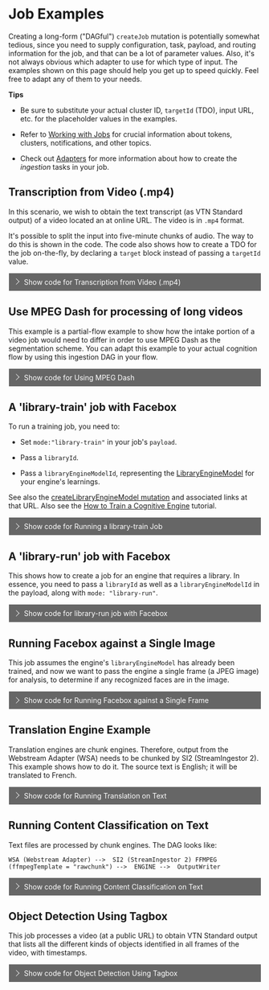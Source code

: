 <style>
label {
        color: #fff;
    }
    
    .markdown-section code {
        border-radius: 2px;
        color: #882200;
        font-size: .8rem;
        margin: 0 2px;
        padding: 3px 5px;
        white-space: pre-wrap;
    }

    .collapse-accordion ul {
        list-style: none;
        margin: 0;
        padding: 0;
    }

    .collapse-accordion label {
        display: block;
        cursor: pointer;
        padding: 9px 30px;
        border: 1px solid #fff;
        border-bottom: none;
        background-color: #666;
        position: relative;
    }

    .collapse-accordion label:hover {
        background: #999;
    }

    .collapse-accordion label:after {
        content: "";
        position: absolute;
        width: 8px;
        height: 8px;
        text-indent: -9999px;
        border-top: 1px solid #f2f2f2;
        border-left: 1px solid #f2f2f2;
        -webkit-transition: all .3s ease-in-out;
        transition: all .3s ease-in-out;
        text-decoration: none;
        color: transparent;
        -webkit-user-select: none;
        -moz-user-select: none;
        -ms-user-select: none;
        user-select: none;
        transform: rotate(135deg);
        left: 10px;
        top: 50%;
        margin-top: -5px;
    }

    .collapse-accordion input[type="checkbox"]:checked+label:after {
        transform: rotate(-135deg);
        top: 20px;
    }

.collapse-accordion input[type="radio"]:checked+label:after {
        transform: rotate(-135deg);
        top: 20px;
    }

    .collapse-accordion label.last {
        border-bottom: 1px solid #fff;
    }

    .collapse-accordion ul ul li {
        padding: 10px;
        
    }


    .collapse-accordion input[type="checkBox"] {
        position: absolute;
        left: -9999px;
    }
.collapse-accordion input[type="radio"] {
        position: absolute;
        left: -9999px;
    }

    .collapse-accordion input[type="checkBox"]~ul {
        height: 0;
        transform: scaleY(0);
      transition: transform .2s ease-out;
    }
.collapse-accordion input[type="radio"]~ul {
        height: 0;
        transform: scaleY(0);
  transition: transform .5s ease-out;
    }

    .collapse-accordion input[type="checkBox"]:checked~ul {
        height: 100%;
        transform-origin: top;
        transition: transform .5s ease-out;
        transform: scaleY(1);
    }

.collapse-accordion input[type="radio"]:checked~ul {
        height: 100%;
        transform-origin: top;
        transition: transform .2s ease-out;
        transform: scaleY(1);
    }

    .collapse-accordion input[type="checkBox"]:checked+label {
        background:#88F;
        border-bottom: 1px solid #fff;
    }
.collapse-accordion input[type="radio"]:checked+label {
        background: red;
        border-bottom: 1px solid #fff;
    }

    .collapse-accordion input[type="checkbox"]:checked+label .collpaseText {
        display: block;
    }

.collapse-accordion input[type="radio"]:checked+label .collpaseText {
        display: block;
    }

    .collapse-accordion input[type="checkbox"]:checked+label .expandText {
        display: none;
    }

.collapse-accordion input[type="radio"]:checked+label .expandText {
        display: none;
    }

    .collpaseText {
        display: none;
    }

.info {
  margin-top: 50px;
color: #000;
  font-size: 24px;
}
.info span {
  color: red;
}
</style>

# Job Examples

Creating a long-form ("DAGful") `createJob` mutation is potentially somewhat tedious, since you need to supply configuration, task, payload, and routing information for the job, and that can be a lot of parameter values.
Also, it's not always obvious which adapter to use for which type of input. The examples shown on this page should help you get up to speed quickly. Feel free to adapt any of them to your needs.

<b>Tips</b>

* Be sure to substitute your actual cluster ID, `targetId` (TDO), input URL, etc. for the placeholder values in the examples.

* Refer to [Working with Jobs](quickstart/jobs/?id=working-with-jobs) for crucial information about tokens, clusters, notifications, and other topics.

* Check out [Adapters](developer/engines/adapters/) for more information about how to create the _ingestion_ tasks in your job.

## Transcription from Video (.mp4)

In this scenario, we wish to obtain the text transcript (as VTN Standard output) of a video located an at online URL. The video is in `.mp4` format.

It's possible to split the input into five-minute chunks of audio. The way to do this is shown in the code. The code also shows how to create a TDO for the job on-the-fly, by declaring a `target` block instead of passing a `targetId` value.

<div class="collapse-accordion">
        <ul>
            <li>
                <input type="checkbox" id="list-item-1">
                <label for="list-item-1"><span class="expandText">Show code for Transcription from Video (.mp4)</span><span class="collpaseText">Hide code for Transcription from Video (.mp4)</span></label>
                <ul>
                    <li>
                    <p>Input: *.mp4 file at a publilc URL.</p><br/>
                    <code>
mutation createWSAJobV3JobDAGForNewTDO{
  createJob(input: {
    target: {
       startDateTime:1574311000 # <-- These time values are not critical to anything.
       stopDateTime: 1574315000
    }
    #targetId: "890661001" <-- If you know the TDO ID, you could use it here. Use targetId OR target{}, but not both.
    clusterId :"_YOUR_CLUSTER_ID"
    ##Tasks with IOFolders
    tasks: [
       {
         # webstream adapter
         engineId: "9e611ad7-2d3b-48f6-a51b-0a1ba40fe255"
         payload: {
            url:"https://s3.amazonaws.com/src-veritone-tests/stage/20190505/0_40_Eric%20Knox%20BWC%20Video_40secs.mp4"
         }
        ioFolders: [
          {
            referenceId: "wsaOutputFolder"
            mode: stream
            type: output
          }
        ]
      }
      {
        # Playback engine to store playback segments
        engineId: "352556c7-de07-4d55-b33f-74b1cf237f25" 
        ioFolders: [
          {
            referenceId: "playbackInputFolder"
            mode: stream
            type: input
          }
        ]
        executionPreferences: {
      		 parentCompleteBeforeStarting: true
        }
      }
      {
        # Chunk engine to split into audio chunks of 5min each
        engineId: "8bdb0e3b-ff28-4f6e-a3ba-887bd06e6440"  
        payload:{
          ffmpegTemplate: "audio"
          customFFMPEGProperties:{
            chunkSizeInSeconds: "300"
           }
          }
        ioFolders: [
        {
          referenceId: "chunkAudioInputFolder"
          mode: stream
          type: input
        },
        {
          referenceId: "chunkAudioOutputFolder"
          mode: chunk
          type: output
        }
        ],
       executionPreferences: {
      		 parentCompleteBeforeStarting: true
        }
      }
      {
        # SM 
        engineId: "c0e55cde-340b-44d7-bb42-2e0d65e98255"
        ioFolders: [
          {
            referenceId: "transcriptionInputFolder"
            mode: chunk
            type: input
          },
         {
            referenceId: "transcriptionOutputFolder"
            mode: chunk
            type: output
          }
        ]
      }
      {
        # output writer for SM
        engineId: "8eccf9cc-6b6d-4d7d-8cb3-7ebf4950c5f3"  
        ioFolders: [
          {
            referenceId: "owInputFolderFromTranscription"
            mode: chunk
            type: input
          } 
        ]
      }
    ]
    ##Routes : A route connect a parent output folder to a child input folder
    routes: [
      {  ## WSA--> PB
        parentIoFolderReferenceId: "wsaOutputFolder"
        childIoFolderReferenceId: "playbackInputFolder"
        options: {}
      },
      {  ## WSA --> chunkAudio
        parentIoFolderReferenceId: "wsaOutputFolder"
        childIoFolderReferenceId: "chunkAudioInputFolder"
        options: {}
      }
      {  ## chunkAudio --> Transcription
        parentIoFolderReferenceId: "chunkAudioOutputFolder"
        childIoFolderReferenceId: "transcriptionInputFolder"
        options: {}
      }
      {  ## Transcription --> output writer
        parentIoFolderReferenceId: "transcriptionOutputFolder"
        childIoFolderReferenceId: "owInputFolderFromTranscription"
        options: {}
      } 
    ]})  
    {
    id
    targetId
    clusterId   
    tasks {
      records{
        id
        engineId
        payload
        taskPayload
        status
        output
        ioFolders {
          referenceId
          type
          mode
        }
      }
    }
    routes {
      parentIoFolderReferenceId
      childIoFolderReferenceId
    }
  }
}
</code>
                    </li>                  
                </ul>
            </li>          
        </ul>
</div>

## Use MPEG Dash for processing of long videos

This example is a partial-flow example to show how the intake portion of a video job would need to differ in order to use MPEG Dash as the segmentation scheme. You can adapt this example to your actual cognition flow by using this ingestion DAG in your flow.

<div class="collapse-accordion">
        <ul>
            <li>
                <input type="checkbox" id="list-item-2">
                <label for="list-item-2"><span class="expandText">Show code for Using MPEG Dash</span><span class="collpaseText">Hide code for Using MPEG Dash</span></label>
                <ul>
                    <li>
                    <p>Input: *.mp4 file at a publilc URL.</p>
                    <p><b>Caution:</b> This is not a full cognition flow. It simply illustrates the intake strategy. Adapt this as the first part of your transcription or other flow.</p>
                    <code>
mutation createWSAMPEGDash{
  createJob(input: {
    target: {
      startDateTime:1574311000
      stopDateTime: 1574315000
    }
   # targetId: "890661001"
    clusterId :"_YOUR_CLUSTER_ID"   
    ##Tasks with IOFolders
    tasks: [
       {
         # webstream adapter
         engineId: "9e611ad7-2d3b-48f6-a51b-0a1ba40fe255"
         payload: {
          url: "https://vt-maxagg-test.s3.amazonaws.com/V3/redact/thomas1.mp4?X-Amz-Algorithm=AWS4-HMAC-SHA256&X-Amz-Credential=AKIAIUYE6VNCJLM7TZFQ%2F20200416%2Fus-east-1%2Fs3%2Faws4_request&X-Amz-Date=20200416T054708Z&X-Amz-Expires=36000&X-Amz-SignedHeaders=host&X-Amz-Signature=81680455a41676d77b9a6976ddb0cc1c65a091407a876d1bddd5c10711dbf8f2"
           # url:"https://s3.amazonaws.com/src-veritone-tests/stage/20190505/0_40_Eric%20Knox%20BWC%20Video_40secs.mp4"
         }
        ioFolders: [
          {
            referenceId: "wsaOutputFolder"
            mode: stream
            type: output
          }
        ]
      }
      {
        # Playback engine to store playback segments
        engineId: "352556c7-de07-4d55-b33f-74b1cf237f25" 
        ioFolders: [
          {
            referenceId: "playbackInputFolder"
            mode: stream
            type: input
          }
        ]
        executionPreferences: {
      		 parentCompleteBeforeStarting: false
        }
      }
            {
        # Playback engine to store mpeg-dash segments
        engineId: "29694232-a4f5-4622-a422-b48f206ca52a" 
        ioFolders: [
          {
            referenceId: "mpegDashInputFolder"
            mode: stream
            type: input
          }
        ]
        executionPreferences: {
      		 parentCompleteBeforeStarting: false
        }
      }
    ]  
    ##Routes : A route connect a parent output folder to a child input folder
    routes: [
      {  ## WSA--> PB
        parentIoFolderReferenceId: "wsaOutputFolder"
        childIoFolderReferenceId: "playbackInputFolder"
        options: {}
      },
      {  ## WSA --> chunkAudio
        parentIoFolderReferenceId: "wsaOutputFolder"
        childIoFolderReferenceId: "mpegDashInputFolder"
        options: {}
      } 
    ]  }) {
    id
    targetId
    clusterId   
    tasks {
      records{
        id
        engineId
        payload
        taskPayload
        status
        output
        ioFolders {
          referenceId
          type
          mode
        }
      }
    }
    routes {
      parentIoFolderReferenceId
      childIoFolderReferenceId
    }
  }
}
                    </code>
                     </li>                  
                </ul>
             </li>           
         </ul>
</div>
                  
## A 'library-train' job with Facebox

To run a training job, you need to:

* Set `mode:"library-train"` in your job's `payload`.

* Pass a `libraryId`.

* Pass a `libraryEngineModelId`, representing the [LibraryEngineModel](https://api.veritone.com/v3/graphqldocs/libraryenginemodel.doc.html) for your engine's learnings.

See also the [createLibraryEngineModel mutation](https://docs.veritone.com/#/apis/reference/mutation/?id=createlibraryenginemodel) and associated links at that URL. Also see the [How to Train a Cognitive Engine](https://docs.veritone.com/#/developer/engines/tutorial/engine-training-tutorial) tutorial.

<div class="collapse-accordion">
        <ul>
            <li>
                <input type="checkbox" id="list-item-21456">
                <label for="list-item-21456"><span class="expandText">Show code for Running a library-train Job</span><span class="collpaseText">Hide code for Running a library-train Job</span></label>
                <ul>
                    <li>
                    <p>Note that there is no "output" per se. This is a training job. The <b>libraryEngineModel</b> will be updated.</p><br/>
                    <code>
  createJob(input: { 
    clusterId :"_YOUR_CLUSTER_ID" # <-- Be sure to substitute your cluster ID
    tasks: [
       {
         engineId: "e62665c7-f855-4168-8aa3-668a7b0a50ea"
         payload: {
          mode:"library-train"
          libraryId:"743888a6-2275-4d32-8eba-e1fc7dd98798"
          libraryEngineModelId:"14811cf2-5d2b-4340-946f-6afcfe514d4e"
         }
      }
    ]
  }) {
    id
    tasks{
      records{
        id
        output
      }
    }
  }
}
                    </code>
                     </li>                  
                </ul>
             </li>           
         </ul>
</div>

## A 'library-run' job with Facebox

This shows how to create a job for an engine that requires a library. In essence, you need to pass a `libraryId` as well as a `libraryEngineModelId` in the payload, along with `mode: "library-run"`.

<div class="collapse-accordion">
        <ul>
            <li>
                <input type="checkbox" id="list-item-3">
                <label for="list-item-3"><span class="expandText">Show code for library-run job with Facebox</span><span class="collpaseText">Hide code for library-run job with Facebox</span></label>
                <ul>
                    <li>
                    <p>Input: *.mp4 file at a publilc URL.</p><br/>
                    <code>
mutation createFBJob {
  createJob(input: {
    # Pass a target block if you want to create a TDO on-the-fly. Otherwise pass a targetId. Use one or the other, not both.
    target: {
    	startDateTime: 1585782472
        stopDateTime : 1585785072
    }
    clusterId :"_YOUR_CLUSTER_ID"
    ##Tasks with IOFolders
    tasks: [
       {
         # WSA
         engineId: "9e611ad7-2d3b-48f6-a51b-0a1ba40fe255"
         payload: {
          url: "https://vt-maxagg-test.s3.amazonaws.com/V3/issue-1337/BradPitt_AngelinaJolie.mp4"
          }
         ioFolders: [
          {
            referenceId: "wsaOutputFolder"
            mode: stream
            type: output
          }
        ]
      }
      {
        # Playback engine to store playback segments
        engineId: "352556c7-de07-4d55-b33f-74b1cf237f25" 
        ioFolders: [
          {
            referenceId: "playbackInputFolder"
            mode: stream
            type: input
          }
        ]
        executionPreferences: {
      		 parentCompleteBeforeStarting: true
        }
      }
      {
        # Chunk engine to split into frame (1 frame per second)
        engineId: "8bdb0e3b-ff28-4f6e-a3ba-887bd06e6440"  
        payload:{
           ffmpegTemplate: "frame"
           }
        ioFolders: [
        {
          referenceId: "chunkInputFolder"
          mode: stream
          type: input
        },
        {
          referenceId: "chunkOutputFolder"
          mode: chunk
          type: output
        }
        ],
       executionPreferences: {
      		 parentCompleteBeforeStarting: false
        }
      }
      {
        # Facebox
        engineId: "e62665c7-f855-4168-8aa3-668a7b0a50ea"
        payload: {
          mode: "library-run"
          libraryId:"743888a6-2275-4d32-8eba-e1fc7dd98798"
          libraryEngineModelId:"14811cf2-5d2b-4340-946f-6afcfe514d4e"
        }
        ioFolders: [
          {
            referenceId: "engineInputFolder"
            mode: chunk
            type: input
          },
         {
            referenceId: "engineOutputFolder"
            mode: chunk
            type: output
          }
        ]
      }
      {
        # output writer
        engineId: "8eccf9cc-6b6d-4d7d-8cb3-7ebf4950c5f3"  
        ioFolders: [
          {
            referenceId: "owInputFolder"
            mode: chunk
            type: input
          } 
        ]
      }
    ]
    ##Routes : A route connect a parent output folder to a child input folder
    routes: [
      {  ## WSA--> PB
        parentIoFolderReferenceId: "wsaOutputFolder"
        childIoFolderReferenceId: "playbackInputFolder"
        options: {}
      },
      {  ## WSA --> chunk
        parentIoFolderReferenceId: "wsaOutputFolder"
        childIoFolderReferenceId: "chunkInputFolder"
        options: {}
      }
      {  ## chunk  --> engine
        parentIoFolderReferenceId: "chunkOutputFolder"
        childIoFolderReferenceId: "engineInputFolder"
        options: {}
      }
      {  ## engine --> output writer
        parentIoFolderReferenceId: "engineOutputFolder"
        childIoFolderReferenceId: "owInputFolder"
        options: {}
      } 
    ]
  }) {
    targetId
    id
  }
}
                    </code>
                     </li>                  
                </ul>
             </li>           
         </ul>
</div>

## Running Facebox against a Single Image

This job assumes the engine's `libraryEngineModel` has already been trained, and now we want to pass the engine a single frame (a JPEG image) for analysis, to determine if any recognized faces are in the image.

<div class="collapse-accordion">
        <ul>
            <li>
                <input type="checkbox" id="list-item-4">
                <label for="list-item-4"><span class="expandText">Show code for Running Facebox against a Single Frame</span>
                <span class="collpaseText">Hide code for Running Facebox against a Single Frame</span></label>
                <ul>
                    <li>
                    <p>Input: A JPEG file at a publilc URL.</p><br/>
                    <code>
mutation createFBJobFromFrame{
  createJob(input: {
    target: {
       startDateTime: 1585782472
       stopDateTime : 1585785072  
    }
    clusterId :"_YOUR_CLUSTER_ID"
    ##Tasks with IOFolders
    tasks: [
      {
        # Chunk engine to ingest frame as rawchunk
        engineId: "8bdb0e3b-ff28-4f6e-a3ba-887bd06e6440"  
        payload:{
          url: "https://vt-maxagg-test.s3.amazonaws.com/V3/images/scarlett1.jpeg"
          ffmpegTemplate: "rawchunk"
           }
        ioFolders: [
        {
          referenceId: "chunkOutputFolder"
          mode: chunk
          type: output
        }
        ],
       executionPreferences: {
      		 parentCompleteBeforeStarting: false
        }
      }
      {
        # FB 
        engineId: "e62665c7-f855-4168-8aa3-668a7b0a50ea"
        payload: {
          mode: "library-run"
          libraryId:"743888a6-2275-4d32-8eba-e1fc7dd98798"
          libraryEngineModelId:"14811cf2-5d2b-4340-946f-6afcfe514d4e"
        }
        ioFolders: [
          {
            referenceId: "engineInputFolder"
            mode: chunk
            type: input
          },
         {
            referenceId: "engineOutputFolder"
            mode: chunk
            type: output
          }
        ]
      }
      {
        # output writer
        engineId: "8eccf9cc-6b6d-4d7d-8cb3-7ebf4950c5f3"  
        ioFolders: [
          {
            referenceId: "owInputFolder"
            mode: chunk
            type: input
          } 
        ]
      }
    ]
    ##Routes : A route connect a parent output folder to a child input folder
    routes: [
      {  ## chunk  --> engine
        parentIoFolderReferenceId: "chunkOutputFolder"
        childIoFolderReferenceId: "engineInputFolder"
        options: {}
      }
      {  ## engine --> output writer
        parentIoFolderReferenceId: "engineOutputFolder"
        childIoFolderReferenceId: "owInputFolder"
        options: {}
      } 
    ]
  }) {
    targetId
    id
  }
}
                    </code>
                     </li>                  
                </ul>
             </li>           
         </ul>
</div>

## Translation Engine Example

Translation engines are chunk engines. Therefore, output from the Webstream Adapter (WSA) needs to be chunked by SI2 (StreamIngestor 2).
This example shows how to do it. The source text is English; it will be translated to French.

<div class="collapse-accordion">
        <ul>
            <li>
                <input type="checkbox" id="list-item-5">
                <label for="list-item-5"><span class="expandText">Show code for Running Translation on Text</span>
                <span class="collpaseText">Hide code for Running Translation on Text</span></label>
                <ul>
                    <li>
                    <p>Input: A text file at a publilc URL.</p><br/>
                    <code>
mutation createTranslationJob{
  createJob(input: {
    # target: { startDateTime:1574311000, stopDateTime: 1574315000 }
    targetId: 1121185051    # comment this line if using without a TDO
    clusterId :"rt-1cdc1d6d-a500-467a-bc46-d3c5bf3d6901"
    tasks: [
       {
        # webstream adapter 
        engineId: "9e611ad7-2d3b-48f6-a51b-0a1ba40fe255"
        # payload: { url: "media URL" } 
        ioFolders: [
          { referenceId: "wsaOutputFolder", mode: stream, type: output }
        ],
        executionPreferences: { priority: -20 }
      }
      {
        # Chunk engine  
        engineId: "8bdb0e3b-ff28-4f6e-a3ba-887bd06e6440"  
        payload:{ ffmpegTemplate: "rawchunk" }
        ioFolders: [
          { referenceId: "chunkInputFolder", mode: stream, type: input },
          { referenceId: "chunkOutputFolder", mode: chunk, type: output }
        ],
        executionPreferences: { parentCompleteBeforeStarting: true, priority: -20 }
      }
      {
        # The translation engine 
        engineId: "1fc4d3d4-54ab-42d1-882c-cfc9df42f386"
        payload: { # uncomment the line below if using Amazon Translate V3
          # sourceLanguageCode: "en",
          target: "fr"
        }
        ioFolders: [
          { referenceId: "engineInputFolder", mode: chunk, type: input },
          { referenceId: "engineOutputFolder", mode: chunk, type: output }
        ],
        executionPreferences: {	parentCompleteBeforeStarting: true, priority: -20 }
      }
      {
        # output writer
        engineId: "8eccf9cc-6b6d-4d7d-8cb3-7ebf4950c5f3"  
        ioFolders: [
          { referenceId: "owInputFolder", mode: chunk, type: input }
        ],
        executionPreferences: {	parentCompleteBeforeStarting: true, priority: -20 }
      }
    ]
    routes: [
      {  ## WSA --> chunk
        parentIoFolderReferenceId: "wsaOutputFolder"
        childIoFolderReferenceId: "chunkInputFolder"
        options: {}
      }
      {  ## chunk --> Engine
        parentIoFolderReferenceId: "chunkOutputFolder"
        childIoFolderReferenceId: "engineInputFolder"
        options: {}
      }
      {  ## Engine --> output writer
        parentIoFolderReferenceId: "engineOutputFolder"
        childIoFolderReferenceId: "owInputFolder"
        options: {}
      } 
    ]
  }) {
    targetId
    id
  }
}
                    </code>
                     </li>                  
                </ul>
             </li>           
         </ul>
</div>

## Running Content Classification on Text

Text files are processed by chunk engines. The DAG looks like:

`WSA (Webstream Adapter) --> 
 SI2 (StreamIngestor 2) FFMPEG (ffmpegTemplate = "rawchunk") --> 
 ENGINE --> 
 OutputWriter`

<div class="collapse-accordion">
        <ul>
            <li>
                <input type="checkbox" id="list-item-6">
                <label for="list-item-6"><span class="expandText">
                Show code for Running Content Classification on Text</span>
                <span class="collpaseText">Hide code for Running Content Classification on Text</span></label>
                <ul>
                    <li>
                    <p>Input: A text file at a publilc URL.</p><br/>
                    <code>
mutation createTextJob {
  createJob(input: {
    target: {  # A TDO will be created dynamically
       startDateTime:1574311000  # These timing values are dummy values, since the input is text.
       stopDateTime: 1574315000
    }
    clusterId :"YOUR CLUSTER" 
    ##Tasks with IOFolders
    tasks: [
       {
         # webstream adapter
         engineId: "9e611ad7-2d3b-48f6-a51b-0a1ba40fe255"
         payload: {
            url: "https://veritone-docs-prod.s3.amazonaws.com/test-data/text_analytics/cbc_news.txt"
         }
        ioFolders: [
          {
            referenceId: "wsaOutputFolder"
            mode: stream
            type: output
          }
        ]
      }
      {
        # Chunk engine to pass the stream output as one single rawchunk to the next tengine
        engineId: "8bdb0e3b-ff28-4f6e-a3ba-887bd06e6440"  
        payload:{
          ffmpegTemplate: "rawchunk"
          }
        ioFolders: [
        {
          referenceId: "chunkInputFolder"
          mode: stream
          type: input
        },
        {
          referenceId: "chunkOutputFolder"
          mode: chunk
          type: output
        }
        ],
       executionPreferences: {
      		 parentCompleteBeforeStarting: true
        }
      }
      {
        # Engine is Google Content Classification
        engineId: "374fab67-7726-4df1-b087-8878f1de206b"
        ioFolders: [
          {
            referenceId: "engineInputFolder"
            mode: chunk
            type: input
          },
         {
            referenceId: "engineOutputFolder"
            mode: chunk
            type: output
          }
        ]
      }
      {
        # output writer for SM
        engineId: "8eccf9cc-6b6d-4d7d-8cb3-7ebf4950c5f3"  
        ioFolders: [
          {
            referenceId: "owInputFolder"
            mode: chunk
            type: input
          } 
        ]
      }
    ]
    ##Routes : A route connect a parent output folder to a child input folder
    routes: [
      {  ## WSA --> chunkAudio
        parentIoFolderReferenceId: "wsaOutputFolder"
        childIoFolderReferenceId: "chunkInputFolder"
        options: {}
      }
      {  ## chunkAudio --> Engine
        parentIoFolderReferenceId: "chunkOutputFolder"
        childIoFolderReferenceId: "engineInputFolder"
        options: {}
      }
      {  ## Engine --> output writer
        parentIoFolderReferenceId: "engineOutputFolder"
        childIoFolderReferenceId: "owInputFolder"
        options: {}
      } 
    ]
  }) {
    id
    targetId
    clusterId
    tasks {
      records{
        id
        engineId
        payload
        taskPayload
        status
        output
        ioFolders {
          referenceId
          type
          mode
        }
      }
    }
    routes {
      parentIoFolderReferenceId
      childIoFolderReferenceId
    }
  }
}
                    </code>
                     </li>                  
                </ul>
             </li>           
         </ul>
</div>

## Object Detection Using Tagbox

This job processes a video (at a public URL) to obtain VTN Standard output that lists all the different kinds of objects identified in all frames of the video, with timestamps.

<div class="collapse-accordion">
        <ul>
            <li>
                <input type="checkbox" id="list-item-7">
                <label for="list-item-7"><span class="expandText">Show code for Object Detection Using Tagbox</span>
                <span class="collpaseText">Hide code for Object Detection Using Tagbox</span></label>
                <ul>
                    <li>
                    <p>Input: *.mp4 file at a publilc URL.</p><br/>
                    <code>
  mutation objectDetectionJob {
       createJob(input: {
          target: {
            startDateTime : 1589333119
            stopDateTime : 1589334119
          }
          clusterId:"rt-242c1beb-653a-4299-bb33-2d8fb105d70b"
          tasks: [
            {
              engineId: "9e611ad7-2d3b-48f6-a51b-0a1ba40fe255"
              payload: {
                url:"https://vt-maxagg-test.s3.amazonaws.com/objects.mp4"
              },
              executionPreferences: {
                priority: -5
              },
              ioFolders: [
                {
                  referenceId: "wsaOutputFolder"
                  mode: stream
                  type: output
                }
              ]
            }
          {
          # Playback engine to store playback segments
          engineId: "352556c7-de07-4d55-b33f-74b1cf237f25" 
          ioFolders: [
            {
              referenceId: "playbackInputFolder"
              mode: stream
              type: input
            }
          ]
          executionPreferences: {
        		 parentCompleteBeforeStarting: true
          }
        }
            {
              engineId: "8bdb0e3b-ff28-4f6e-a3ba-887bd06e6440"
              payload: {
                ffmpegTemplate: "frame"
              },
              executionPreferences: {
                parentCompleteBeforeStarting: true
                priority: -5
              }
              ioFolders: [
                {
                  referenceId: "chunkInputFolder"
                  mode: stream
                  type: input
                },
                {
                  referenceId: "chunkOutputFolder"
                  mode: chunk
                  type: output
                }
              ]
            },
            {
              # object detection engine
              engineId: "d66f553d-3cef-4c5a-9b66-3e551cc48b4b",
              executionPreferences: {
                maxEngines: 10
                parentCompleteBeforeStarting: true
                priority: -5
              },
              ioFolders: [
                {
                  referenceId: "engineInputFolder"
                  mode: chunk
                  type: input
                },
                {
                  referenceId: "engineOutputFolder"
                  mode: chunk
                  type: output
                }
              ]
            },
            {
              engineId: "8eccf9cc-6b6d-4d7d-8cb3-7ebf4950c5f3"  ## output writer 
              executionPreferences: {
                parentCompleteBeforeStarting: true
              },
              ioFolders: [
                {
                  referenceId: "owInputFolder"
                  mode: chunk
                  type: input
                }
              ]
            }
          ],
          routes: [
            {  ## WSA -> chunkAudio
              parentIoFolderReferenceId: "wsaOutputFolder"
              childIoFolderReferenceId: "playbackInputFolder"
              options: {}
            },
            {  ## WSA -> chunkAudio
              parentIoFolderReferenceId: "wsaOutputFolder"
              childIoFolderReferenceId: "chunkInputFolder"
              options: {}
            },
            {  ## chunkAudio --> Transcription
              parentIoFolderReferenceId: "chunkOutputFolder"
              childIoFolderReferenceId: "engineInputFolder"
              options: {}
            },
            {  ## Transcription --> output writer
              parentIoFolderReferenceId: "engineOutputFolder"
              childIoFolderReferenceId: "owInputFolder"
              options: {}
            }
          ]
        }) {
          id
          targetId
          status
        }
      }                  
                    </code>
                     </li>                  
                </ul>
             </li>           
         </ul>
</div>


<!--    ANOTHE         kR BLOCK 
<div class="collapse-accordion">
        <ul>
            <li>
                <input type="checkbox" id="list-item-7">
                <label for="list-item-7"><span class="expandText">Show code for Using MPEG Dash</span><span class="collpaseText">Hide code for Using MPEG Dash</span></label>
                <ul>
                    <li>
                    <p>Input: *.mp4 file at a publilc URL.</p><br/>
                    <code>Code goes here.</code>
                     </li>                  
                </ul>
             </li>           
         </ul>
</div>
--> 
<!-- TEMPLATE 
## Another div

<div class="collapse-accordion">
        <ul>
            <li>
                <input type="checkbox" id="list-item-7">
                <label for="list-item-7"><span class="expandText">Show code for Using MPEG Dash</span><span class="collpaseText">Hide code for Using MPEG Dash</span></label>
                <ul>
                    <li>
                    <p>Input: *.mp4 file at a publilc URL.</p><br/>
                    <code>Code goes here.</code>
                     </li>                  
                </ul>
             </li>           
         </ul>
</div>
-->
